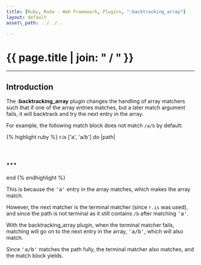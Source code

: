 ```yaml
---
title: [Ruby, Roda - Web Framework, Plugins, ":backtracking_array"]
layout: default
asset\_path: ../../..

---
```


# {{ page.title | join: " / " }}

---- 

## Introduction


The **:backtracking_array** plugin changes the handling of array matchers such that if one of the array 
entries matches, but a later match argument fails, it will backtrack and try the next entry in the array.  


For example, the following match block does not match `/a/b` by default:

{% highlight ruby %}
r.is ['a', 'a/b'] do |path|
  # ...
end
{% endhighlight %}

This is because the <tt>'a'</tt> entry in the array matches, which makes the array match.  

However, the next matcher is the terminal matcher (since `r.is` was used), and since the path is not 
terminal as it still contains `/b` after matching <tt>'a'</tt>.

With the backtracking_array plugin, when the terminal matcher fails, matching will go on to the next 
entry in the array, <tt>'a/b'</tt>, which will also match.  

Since <tt>'a/b'</tt> matches the path fully, the terminal matcher also matches, and the match block yields.

